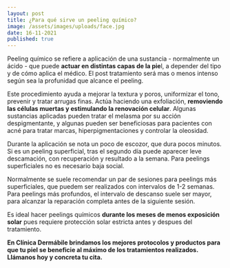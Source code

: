 ```yaml
---
layout: post
title: ¿Para qué sirve un peeling químico?
image: /assets/images/uploads/face.jpg
date: 16-11-2021
published: true
---
```

Peeling químico se refiere a aplicación de una sustancia - normalmente un ácido - que puede **actuar en distintas capas de la pie**l, a depender del tipo y de cómo aplica el médico. El post tratamiento será mas o menos intenso según sea la profunidad que alcance el peeling.

Este procedimiento ayuda a mejorar la textura y poros, uniformizar el tono, prevenir y tratar arrugas finas. Actúa haciendo una exfoliación, **removiendo las células muertas y estimulando la renovación celular**. Algunas sustancias aplicadas pueden tratar el melasma por su acción despigmentante, y algunas pueden ser beneficiosas para pacientes con acné para tratar marcas, hiperpigmentaciones y controlar la oleosidad. 

Durante la aplicación se nota un poco de escozor, que dura pocos minutos. Si es un peeling superficial, tras el segundo día puede aparecer leve descamación, con recuperación y resultado a la semana. Para peelings superficiales no es necesario baja social. 

Normalmente se suele recomendar un par de sesiones para peelings más superficiales, que puedem ser realizados con intervalos de 1-2 semanas. Para peelings más profundos, el intervalo de descanso suele ser mayor, para alcanzar la reparación completa antes de la siguiente sesión.  

Es ideal hacer peelings químicos **durante los meses de menos exposición solar** pues requiere protección solar estricta antes y despues del tratamiento.

**En Clínica Dermábile brindamos los mejores protocolos y productos para que tu piel se beneficie al máximo de los tratamientos realizados. Llámanos hoy y concreta tu cita.**